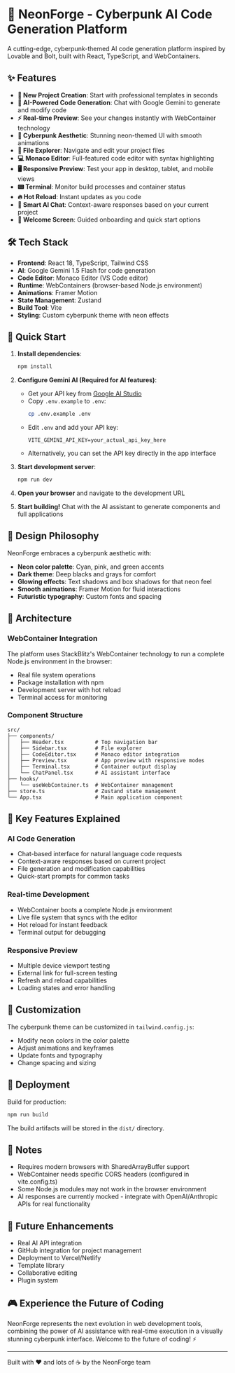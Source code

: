 # 🚀 NeonForge - Cyberpunk AI Code Generation Platform

A cutting-edge, cyberpunk-themed AI code generation platform inspired by Lovable and Bolt, built with React, TypeScript, and WebContainers.

## ✨ Features

- **🚀 New Project Creation**: Start with professional templates in seconds
- **🤖 AI-Powered Code Generation**: Chat with Google Gemini to generate and modify code
- **⚡ Real-time Preview**: See your changes instantly with WebContainer technology
- **🎨 Cyberpunk Aesthetic**: Stunning neon-themed UI with smooth animations
- **📁 File Explorer**: Navigate and edit your project files
- **💻 Monaco Editor**: Full-featured code editor with syntax highlighting
- **🖥️ Responsive Preview**: Test your app in desktop, tablet, and mobile views
- **📟 Terminal**: Monitor build processes and container status
- **🔥 Hot Reload**: Instant updates as you code
- **💬 Smart AI Chat**: Context-aware responses based on your current project
- **🎯 Welcome Screen**: Guided onboarding and quick start options

## 🛠️ Tech Stack

- **Frontend**: React 18, TypeScript, Tailwind CSS
- **AI**: Google Gemini 1.5 Flash for code generation
- **Code Editor**: Monaco Editor (VS Code editor)
- **Runtime**: WebContainers (browser-based Node.js environment)
- **Animations**: Framer Motion
- **State Management**: Zustand
- **Build Tool**: Vite
- **Styling**: Custom cyberpunk theme with neon effects

## 🚀 Quick Start

1. **Install dependencies**:
   ```bash
   npm install
   ```

2. **Configure Gemini AI (Required for AI features)**:
   - Get your API key from [Google AI Studio](https://makersuite.google.com/app/apikey)
   - Copy `.env.example` to `.env`:
     ```bash
     cp .env.example .env
     ```
   - Edit `.env` and add your API key:
     ```
     VITE_GEMINI_API_KEY=your_actual_api_key_here
     ```
   - Alternatively, you can set the API key directly in the app interface

3. **Start development server**:
   ```bash
   npm run dev
   ```

4. **Open your browser** and navigate to the development URL

5. **Start building!** Chat with the AI assistant to generate components and full applications

## 🎨 Design Philosophy

NeonForge embraces a cyberpunk aesthetic with:
- **Neon color palette**: Cyan, pink, and green accents
- **Dark theme**: Deep blacks and grays for comfort
- **Glowing effects**: Text shadows and box shadows for that neon feel
- **Smooth animations**: Framer Motion for fluid interactions
- **Futuristic typography**: Custom fonts and spacing

## 🔧 Architecture

### WebContainer Integration
The platform uses StackBlitz's WebContainer technology to run a complete Node.js environment in the browser:
- Real file system operations
- Package installation with npm
- Development server with hot reload
- Terminal access for monitoring

### Component Structure
```
src/
├── components/
│   ├── Header.tsx          # Top navigation bar
│   ├── Sidebar.tsx         # File explorer
│   ├── CodeEditor.tsx      # Monaco editor integration
│   ├── Preview.tsx         # App preview with responsive modes
│   ├── Terminal.tsx        # Container output display
│   └── ChatPanel.tsx       # AI assistant interface
├── hooks/
│   └── useWebContainer.ts  # WebContainer management
├── store.ts                # Zustand state management
└── App.tsx                 # Main application component
```

## 🎯 Key Features Explained

### AI Code Generation
- Chat-based interface for natural language code requests
- Context-aware responses based on current project
- File generation and modification capabilities
- Quick-start prompts for common tasks

### Real-time Development
- WebContainer boots a complete Node.js environment
- Live file system that syncs with the editor
- Hot reload for instant feedback
- Terminal output for debugging

### Responsive Preview
- Multiple device viewport testing
- External link for full-screen testing
- Refresh and reload capabilities
- Loading states and error handling

## 🎨 Customization

The cyberpunk theme can be customized in `tailwind.config.js`:
- Modify neon colors in the color palette
- Adjust animations and keyframes
- Update fonts and typography
- Change spacing and sizing

## 🚀 Deployment

Build for production:
```bash
npm run build
```

The build artifacts will be stored in the `dist/` directory.

## 📝 Notes

- Requires modern browsers with SharedArrayBuffer support
- WebContainer needs specific CORS headers (configured in vite.config.ts)
- Some Node.js modules may not work in the browser environment
- AI responses are currently mocked - integrate with OpenAI/Anthropic APIs for real functionality

## 🔮 Future Enhancements

- Real AI API integration
- GitHub integration for project management
- Deployment to Vercel/Netlify
- Template library
- Collaborative editing
- Plugin system

## 🎮 Experience the Future of Coding

NeonForge represents the next evolution in web development tools, combining the power of AI assistance with real-time execution in a visually stunning cyberpunk interface. Welcome to the future of coding! ⚡

---

Built with ❤️ and lots of ☕ by the NeonForge team
